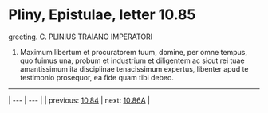 # Pliny, Epistulae, letter 10.85

greeting. C. PLINIUS TRAIANO IMPERATORI



1. Maximum libertum et procuratorem tuum, domine, per omne tempus, quo fuimus una, probum et industrium et diligentem ac sicut rei tuae amantissimum ita disciplinae tenacissimum expertus, libenter apud te testimonio prosequor, ea fide quam tibi debeo.



---

| --- | --- |
| previous: [10.84](../10.84/) | next: [10.86A](../10.86A/) |